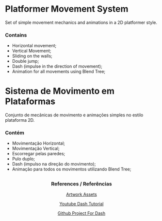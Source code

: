 # Platformer Movement System

Set of simple movement mechanics and animations in a 2D platformer style.

### Contains

- Horizontal movement;
- Vertical Movement;
- Sliding on the walls;
- Double jump;
- Dash (impulse in the direction of movement);
- Animation for all movements using Blend Tree;

##

# Sistema de Movimento em Plataformas

Conjunto de mecânicas de movimento e animações simples no estilo plataforma 2D.

### Contém

- Movimentação Horizontal;
- Movimentação Vertical;
- Escorregar pelas paredes;
- Pulo duplo;
- Dash (impulso na direção do movimento);
- Animação para todos os movimentos utilizando Blend Tree;

##

### <p align="center">References / Referências</p>
<p align="center"><a href="https://pixelfrog-assets.itch.io/pixel-adventure-1">Artwork Assets</a></p>
<p align="center"><a href="https://youtu.be/2kFGmuPHiA0">Youtube Dash Tutorial</a></p>
<p align="center"><a href="https://gist.github.com/bendux/aa8f588b5123d75f07ca8e69388f40d9">Github Project For Dash</a></p>
